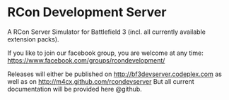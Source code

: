 RCon Development Server
=============

A RCon Server Simulator for Battlefield 3 (incl. all currently available extension packs).

If you like to join our facebook group, you are welcome at any time: https://www.facebook.com/groups/rcondevelopment/

Releases will either be published on http://bf3devserver.codeplex.com as well as on http://m4cx.github.com/rcondevserver
But all current documentation will be provided here @github.
